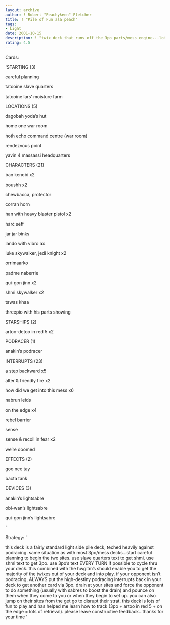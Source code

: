 ```yaml
---
layout: archive
author: ! Robert "Peachykeen" Fletcher
title: ! "Pile of Fun ala peach"
tags:
- Light
date: 2001-10-15
description: ! "twix deck that runs off the 3po parts/mess engine...lots of fun to play"
rating: 4.5
---
```

Cards: 

'STARTING (3)


careful planning

tatooine slave quarters

tatooine lars’ moisture farm


LOCATIONS (5)


dagobah yoda’s hut

home one war room

hoth echo command centre (war room)

rendezvous point

yavin 4 massassi headquarters


CHARACTERS (21)


ban kenobi x2

boushh x2

chewbacca, protector

corran horn

han with heavy blaster pistol x2

harc seff

jar jar binks

lando with vibro ax

luke skywalker, jedi knight x2

orrimaarko

padme naberrie

qui-gon jinn x2

shmi skywalker x2

tawas khaa

threepio with his parts showing


STARSHIPS (2)


artoo-detoo in red 5 x2


PODRACER (1)


anakin’s podracer


INTERRUPTS (23)


a step backward x5

alter & friendly fire x2

how did we get into this mess x6

nabrun leids

on the edge x4

rebel barrier

sense

sense & recoil in fear x2

we’re doomed


EFFECTS (2)


goo nee tay

bacta tank


DEVICES (3)


anakin’s lightsabre

obi-wan’s lightsabre

qui-gon jinn’s lightsabre


'

Strategy: '

this deck is a fairly standard light side pile deck, teched heavily against podracing.  same situation as with most 3po/mess decks...start careful planning to begin the two sites.  use slave quarters text to get shmi.  use shmi text to get 3po.  use 3po’s text EVERY TURN if possible to cycle thru your deck.  this combined with the hwgitm’s should enable you to get the majority of the twixes out of your deck and into play.  if your opponent isn’t podracing, ALWAYS put the high-destiny podracing interrupts back in your deck to get another card via 3po.  drain at your sites and force the opponent to do something (usually with sabres to boost the drain) and pounce on them when they come to you or when they  begin to set up.  you can also jump on their sites from the get go to disrupt their strat.  this deck is lots of fun to play and has helped me learn how to track (3po + artoo in red 5 + on the edge = lots of retrieval).  please leave constructive feedback...thanks for your time    '